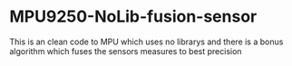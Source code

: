 # MPU9250-NoLib-fusion-sensor
This is an clean code to MPU which uses no librarys and there is a bonus algorithm which fuses the sensors measures to best precision
